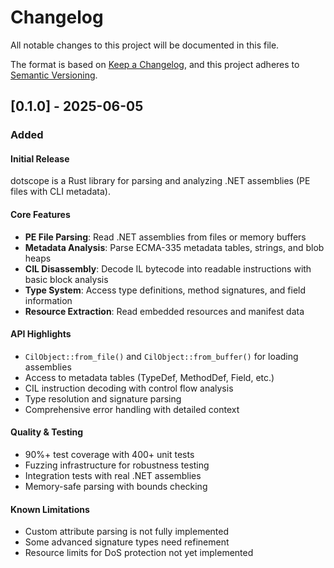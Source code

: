# Changelog

All notable changes to this project will be documented in this file.

The format is based on [Keep a Changelog](https://keepachangelog.com/en/1.0.0/),
and this project adheres to [Semantic Versioning](https://semver.org/spec/v2.0.0.html).

## [0.1.0] - 2025-06-05

### Added

#### Initial Release

dotscope is a Rust library for parsing and analyzing .NET assemblies (PE files with CLI metadata).

#### Core Features

- **PE File Parsing**: Read .NET assemblies from files or memory buffers
- **Metadata Analysis**: Parse ECMA-335 metadata tables, strings, and blob heaps
- **CIL Disassembly**: Decode IL bytecode into readable instructions with basic block analysis
- **Type System**: Access type definitions, method signatures, and field information
- **Resource Extraction**: Read embedded resources and manifest data

#### API Highlights

- `CilObject::from_file()` and `CilObject::from_buffer()` for loading assemblies
- Access to metadata tables (TypeDef, MethodDef, Field, etc.)
- CIL instruction decoding with control flow analysis
- Type resolution and signature parsing
- Comprehensive error handling with detailed context

#### Quality & Testing

- 90%+ test coverage with 400+ unit tests
- Fuzzing infrastructure for robustness testing
- Integration tests with real .NET assemblies
- Memory-safe parsing with bounds checking

#### Known Limitations

- Custom attribute parsing is not fully implemented
- Some advanced signature types need refinement
- Resource limits for DoS protection not yet implemented
